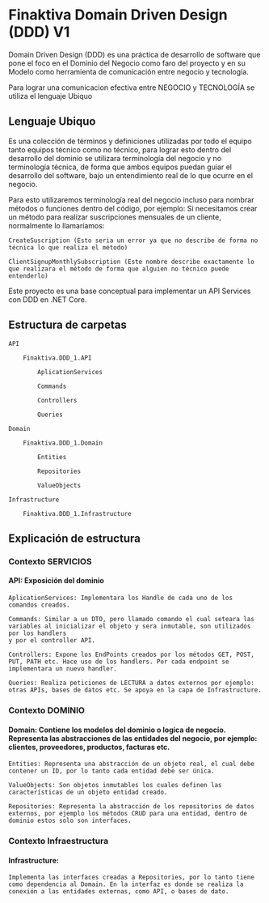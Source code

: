 # Finaktiva Domain Driven Design (DDD) V1

Domain Driven Design (DDD) es una práctica de desarrollo de software que pone el foco en el Dominio del Negocio como faro del proyecto 
y en su Modelo como herramienta de comunicación entre negocio y tecnología.

Para lograr una comunicacion efectiva entre NEGOCIO y TECNOLOGÍA se utiliza el lenguaje Ubiquo

## Lenguaje Ubiquo

Es una colección de términos y definiciones utilizadas por todo el equipo tanto equipos técnico como no técnico, para lograr esto dentro del desarrollo del dominio se utilizara
terminología del negocio y no terminología técnica, de forma que ambos equipos puedan guiar el desarrollo del software, bajo un entendimiento real de lo que ocurre en el negocio.

Para esto utilizaremos terminología real del negocio incluso para nombrar métodos o funciones dentro del código, por ejemplo: Si necesitamos crear un método para realizar suscripciones mensuales de un cliente, normalmente lo llamaríamos:

	CreateSuscription (Esto seria un error ya que no describe de forma no técnica lo que realiza el método)

	ClientSignupMonthlySubscription (Este nombre describe exactamente lo que realizara el método de forma que alguien no técnico puede entenderlo)

Este proyecto es una base conceptual para implementar un API Services con DDD en .NET Core.

## Estructura de carpetas

	API

		Finaktiva.DDD_1.API

			AplicationServices

			Commands

			Controllers

			Queries

	Domain

		Finaktiva.DDD_1.Domain
			
			Entities
			
			Repositories
			
			ValueObjects
	
	Infrastructure
		
		Finaktiva.DDD_1.Infrastructure
	
	
## Explicación de estructura

### Contexto SERVICIOS

#### API: Exposición del dominio

	AplicationServices: Implementara los Handle de cada uno de los comandos creados.

	Commands: Similar a un DTO, pero llamado comando el cual seteara las variables al inicializar el objeto y sera inmutable, son utilizados por los handlers
	y por el controller API.

	Controllers: Expone los EndPoints creados por los métodos GET, POST, PUT, PATH etc. Hace uso de los handlers. Por cada endpoint se implementara un nuevo handler.

	Queries: Realiza peticiones de LECTURA a datos externos por ejemplo: otras APIs, bases de datos etc. Se apoya en la capa de Infrastructure.

### Contexto DOMINIO
	
#### Domain: Contiene los modelos del dominio o logica de negocio. Representa las abstracciones de las entidades del negocio, por ejemplo: clientes, proveedores, productos, facturas etc.

	Entities: Representa una abstracción de un objeto real, el cual debe contener un ID, por lo tanto cada entidad debe ser única.

	ValueObjects: Son objetos inmutables los cuales definen las características de un objeto entidad creado.

	Repositories: Representa la abstracción de los repositorios de datos externos, por ejemplo los métodos CRUD para una entidad, dentro de dominio estos solo son interfaces.

### Contexto Infraestructura
	
#### Infrastructure: 
	
	Implementa las interfaces creadas a Repositories, por lo tanto tiene como dependencia al Domain. En la interfaz es donde se realiza la conexión a las entidades externas, como API, o bases de dato.
	